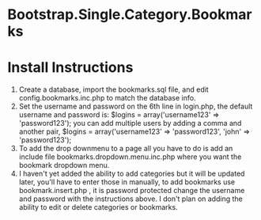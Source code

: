 # Bootstrap.Single.Category.Bookmarks

# Install Instructions
1. Create a database, import the bookmarks.sql file, and edit config.bookmarks.inc.php to match the database info.
2. Set the username and password on the 6th line in login.php, the default username and password is: $logins = array('username123' => 'password123');
   you can add multiple users by adding a comma and another pair, $logins = array('username123' => 'password123', 'john' => 'password123');
3. To add the drop downmenu to a page all you have to do is add an include file bookmarks.dropdown.menu.inc.php where you want the bookmark dropdown menu.
4. I haven't yet added the ability to add categories but it will be updated later, you'll have to enter those in manually, to add bookmarks use bookmark.insert.php ,
   it is password protected change the username and password with the instructions above.  I don't plan on adding the ability to edit or delete categories or bookmarks.
